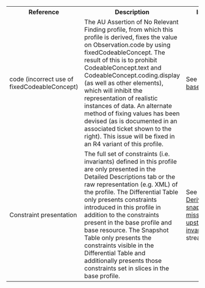 <table class="list" width="100%">
<tbody>
  <tr>
    <th>Reference</th>
    <th>Description</th>
    <th>Issue No.</th>
  </tr>
  <tr>
        <td>code (incorrect use of fixedCodeableConcept)</td>
        <td>The AU Assertion of No Relevant Finding profile, from which this profile is derived, fixes the value on Observation.code by using fixedCodeableConcept. The result of this is to prohibit CodeableConcept.text and CodeableConcept.coding.display (as well as other elements), which will inhibit the representation of realistic instances of data. An alternate method of fixing values has been devised (as is documented in an associated ticket shown to the right). This issue will be fixed in an R4 variant of this profile.</td>
        <td>See <a href="https://https://github.com/hl7au/au-fhir-base/issues/326">au-fhir-base/issues/326</a></td>
  </tr> 
  <tr>
        <td>Constraint presentation</td>
        <td>The full set of constraints (i.e. invariants) defined in this profile are only presented in the Detailed Descriptions tab or the raw representation (e.g. XML) of the profile. The Differential Table only presents constraints introduced in this profile in addition to the constraints present in the base profile and base resource. The Snapshot Table only presents the constraints visible in the Differential Table and additionally presents those constraints set in slices in the base profile.</td>
        <td>See Zulip <a href="https://chat.fhir.org/#narrow/stream/179252-IG-creation/topic/Derived.20profile.20snapshot.20missing.20upstream.20invariants">Derived profile snapshot missing upstream invariants</a> stream</td>
  </tr>
</tbody>
</table>
